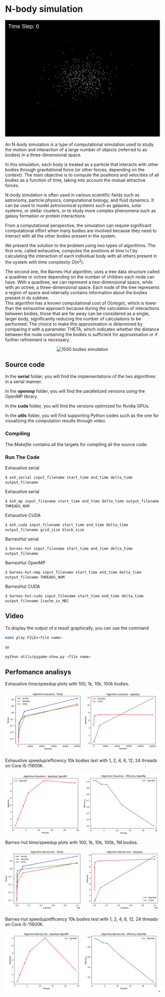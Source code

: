 # N-body simulation

<p align="center">
  <img src="./img/output_500.gif" alt="500 bodies simulation"/>
</p>

An N-body simulation is a type of computational simulation used to study the motion and interaction of a large number of objects (referred to as bodies) in a three-dimensional space.

In this simulation, each body is treated as a particle that interacts with other bodies through gravitational force (or other forces, depending on the context). The main objective is to compute the positions and velocities of all bodies as a function of time, taking into account the mutual attractive forces.

N-body simulation is often used in various scientific fields such as astronomy, particle physics, computational biology, and fluid dynamics. It can be used to model astronomical systems such as galaxies, solar systems, or stellar clusters, or to study more complex phenomena such as galaxy formation or protein interactions.

From a computational perspective, the simulation can require significant computational effort when many bodies are involved because they need to interact with all the other bodies present in the system.

We present the solution to the problem using two types of algorithms.
The first one, called exhaustive, computes the positions at time t+1 by calculating the interaction of each individual body with all others present in the system with time complexity $O(n^2)$.

The second one, the Barnes-Hut algorithm, uses a tree data structure called a quadtree or octree depending on the number of children each node can have. With a quadtree, we can represent a two-dimensional space, while with an octree, a three-dimensional space.
Each node of the tree represents a region of space and internally contains information about the bodies present in its subtree.<br>
This algorithm has a known computational cost of $O(nlogn)$, which is lower than the exhaustive approach because during the calculation of interactions between bodies, those that are far away can be considered as a single, larger body, significantly reducing the number of calculations to be performed. The choice to make this approximation is determined by comparing it with a parameter THETA, which indicates whether the distance between the node containing the bodies is sufficient for approximation or if further refinement is necessary.

<p align="center">
  <img src="./img/output_1500.gif" alt="1500 bodies simulation"/>
</p>


## Source code
In the __serial__ folder, you will find the implementations of the two algorithms in a serial manner.

In the __openmp__ folder, you will find the parallelized versions using the OpenMP library.

In the __cuda__ folder, you will find the versions optimized for Nvidia GPUs.

In the __utils__ folder, you will find supporting Python codes such as the one for visualizing the computation results through video.

### Compiling
The _Makefile_ contains all the targets for compiling all the source code.

### Run The Code
Exhaustive serial
```shell
$ exh_serial input_filename start_time end_time delta_time output_filename
```

Exhaustive serial
```shell
$ exh_mp input_filename start_time end_time delta_time output_filename THREADS_NUM
```

Exhaustive CUDA
```shell
$ exh_cuda input_filename start_time end_time delta_time output_filename grid_size block_size
```

BarnesHut serial
```shell
$ barnes-hut input_filename start_time end_time delta_time output_filename
```

BarnesHut OpenMP
```shell
$ barnes-hut-omp input_filename start_time end_time delta_time output_filename THREADS_NUM
```

BarnesHut CUDA
```shell
$ barnes-hut-cuda input_filename start_time end_time delta_time output_filename [cache_sz_MB]
```

## Video
To display the output of a result graphically, you can use the command
```sh
make play FILE=<file name>
```
or
```sh
python utils/pygame-show.py <file name>
```

## Perfomance analisys

Exhaustive time/speedup plots with 100, 1k, 10k, 100k bodies.
<p align="center">
  <img src="./img/exhaustive_analisys.png" alt="exhaustive analisys"/>
</p>

Exhaustive speedup/efficency 10k bodies test with 1, 2, 4, 6, 12, 24 threads on Core i5-11600K.
<p align="center">
  <img src="./img/exhaustive_speedup_efficency.png" alt="exhaustive openmp efficency"/>
</p>

Barnes-hut time/speedup plots with 100, 1k, 10k, 100k, 1M bodies.
<p align="center">
  <img src="./img/bh_analisys.png" alt="barnes-hut analisys"/>
</p>

Barnes-hut speedup/efficency 10k bodies test with 1, 2, 4, 6, 12, 24 threads on Core i5-11600K.
<p align="center">
  <img src="./img/bh_speedup_efficency.png" alt="barnes-hut openmp efficency"/>
</p>

